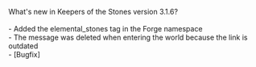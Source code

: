 What's new in Keepers of the Stones version 3.1.6?<br />
<br />- Added the elemental_stones tag in the Forge namespace
<br />- The message was deleted when entering the world because the link is outdated
<br />- [Bugfix] 